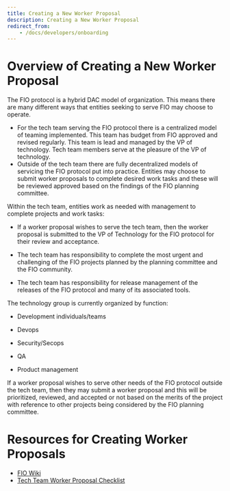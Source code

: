 ```yaml
---
title: Creating a New Worker Proposal
description: Creating a New Worker Proposal
redirect_from:
    - /docs/developers/onboarding
---
```


# Overview of Creating a New Worker Proposal

The FIO protocol is a hybrid DAC model of organization. This means there are many different ways that entities seeking to serve FIO may choose to operate. 

- For the tech team serving the FIO protocol there is a centralized model of teaming implemented. This team has budget from FIO approved and revised regularly. This team is lead and managed by the VP of technology. Tech team members serve at the pleasure of the VP of technology. 
- Outside of the tech team there are fully decentralized models of servicing the FIO protocol put into practice. Entities may choose to submit worker proposals to complete desired work tasks and these will be reviewed approved based on the findings of the FIO planning committee.

Within the tech team, entities work as needed with management to complete projects and work tasks:

- If a worker proposal wishes to serve the tech team, then the worker proposal is submitted to the VP of Technology for the FIO protocol for their review and acceptance.

- The tech team has responsibility to complete the most urgent and challenging of the FIO projects planned by the planning committee and the FIO community.

- The tech team has responsibility for release management of the releases of the FIO protocol and many of its associated tools.

The technology group is currently organized by function:

- Development individuals/teams

- Devops

- Security/Secops

- QA

- Product management

If a worker proposal wishes to serve other needs of the FIO protocol outside the tech team, then they may submit a worker proposal and this will be prioritized, reviewed, and accepted or not based on the merits of the project with reference to other projects being considered by the FIO planning committee.

# Resources for Creating Worker Proposals
- [FIO Wiki](https://fioprotocol.atlassian.net/wiki/spaces/WP/pages/26476660/Worker+Proposals)
- [Tech Team Worker Proposal Checklist]({{site.baseurl}}/docs/developers/onboarding-workerpropcheck)

